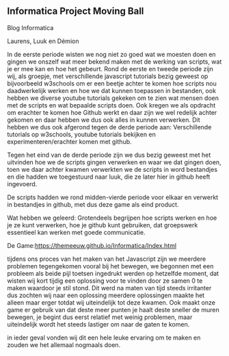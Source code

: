 ## Informatica Project Moving Ball

Blog Informatica 

Laurens, Luuk en Démion 

In de eerste periode wisten we nog niet zo goed wat we moesten doen en gingen we onszelf wat meer bekend maken met de werking van scripts, wat je er mee kan en hoe het gebeurt.
Rond de eerste en tweede periode zijn wij, als groepje, met verschillende javascript tutorials bezig geweest op bijvoorbeeld w3schools om er een beetje achter te komen hoe scripts nou daadwerkelijk werken en hoe we dat kunnen toepassen in bestanden, ook hebben we diverse youtube tutorials gekeken om te zien wat mensen doen met de scripts en wat bepaalde scripts doen.
Ook kregen we als opdracht om erachter te komen hoe Github werkt en daar zijn we wel redelijk achter gekomen en daar hebben we dus ook alles in kunnen verwerken.
Dit hebben we dus ook afgerond tegen de derde periode aan: Verschillende tutorials op w3schools, youtube tutorials bekijken en experimenteren/erachter komen met github.

Tegen het eind van de derde periode zijn we dus bezig geweest met het uitvinden hoe we de scripts gingen verwerken en waar we dat gingen doen, toen we daar achter kwamen verwerkten we de scripts in word bestandjes en die hadden we toegestuurd naar luuk, die ze later hier in github heeft ingevoerd.

De scripts hadden we rond midden-vierde periode voor elkaar en verwerkt in bestandjes in github, met dus deze game als eind product.

Wat hebben we geleerd: Grotendeels begrijpen hoe scripts werken en hoe je ze kunt verwerken, hoe je github kunt gebruiken, dat groepswerk essentieel kan werken met goede communicatie.

De Game:https://themeeuw.github.io/Informatica/Index.html


tijdens ons proces van het maken van het Javascript zijn we meerdere problemen tegengekomen vooral bij het bewegen, we begonnen met een probleem als beide pijl toetsen ingedrukt werden op hetzelfde moment, dat wisten wij kort tijdig een oplossing voor te vinden door ze samen 0 te maken waardoor je stil stond. Dit werd na maten van tijd steeds irritanter dus zochten wij naar een oplossing meerdere oplossingen maakte het alleen maar erger totdat wij uiteindelijk tot deze kwamen.
Ook maakt onze game er gebruik van dat deste meer punten je haalt deste sneller de muren bewegen, je begint dus eerst relatief met weinig problemen, maar uiteindelijk wordt het steeds lastiger om naar de gaten te komen.

in ieder geval vonden wij dit een hele leuke ervaring om te maken en zouden we het allemaal nogmaals doen.
